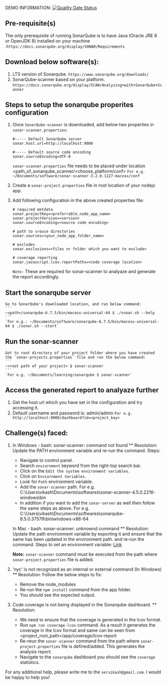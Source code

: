 DEMO INFORMATION: [![Quality Gate Status](https://sonarcloud.io/api/project_badges/measure?project=pburlacu-opus2_sonarqube_setup&metric=alert_status)](https://sonarcloud.io/summary/new_code?id=pburlacu-opus2_sonarqube_setup)
## Pre-requisite(s)

The only prerequisite of running SonarQube is to have Java (Oracle JRE 8 or OpenJDK 8) installed on your machine .`https://docs.sonarqube.org/display/SONAR/Requirements`


## Download below software(s):
1. LTS version of Sonarqube. 
   `https://www.sonarqube.org/downloads/`
2. SonarQube-scanner based on your platform. 
   `https://docs.sonarqube.org/display/SCAN/Analyzing+with+SonarQube+Scanner`

## Steps to setup the sonarqube properites configuration
1. Once `SonarQube-scanner` is downloaded, add below two properties in `sonar-scanner.properties`:
    ```
    #----- Default SonarQube server
    sonar.host.url=http://localhost:9000
    
    #----- Default source code encoding
    sonar.sourceEncoding=UTF-8
    ```
    `sonar-scanner.properties` file needs to be placed under location <path_of_sonarqube_scanner/<choose_platform/conf>
    `For e.g. ~/Documents/software/sonar-scanner-3.2.0.1227-macosx/conf`

2. Create a `sonar-project.properties` file in root location of your nodejs app.
3. Add following configuration in the above created properties file:
    ```
    # required metdata
    sonar.projectKey=<preferrable_node_app_name>
    sonar.projectVersion=<version>
    sonar.sourceEncoding=<source code encoding>

    # path to srouce directories
    sonar.sources=<your_node_app_folder_name>

    # excludes
    sonar.exclusions=<files or folder which you want to exclude>

    # coverage reporting
    sonar.javascript.lcov.reportPaths=<code coverage location>
    ```
    `Note:` These are required for sonar-scanner to analyaze and generate the report accordingly.

## Start the sonarqube server
    Go to SonarQube's downloaded location, and run below command:
    ```
    ~<path>/sonarqube-6.7.5/bin/macosx-universal-64 $ ./snoar.sh --help
    ```
    `For e.g.: ~/Documents/software/sonarqube-6.7.5/bin/macosx-universal-64 $ ./sonar.sh --start`

## Run the sonar-scanner
    Got to root directory of your project folder where you have created the `sonar-projects.properties` file and run the below command:
    ```
    ~<root path of your project> $ sonar-scanner
    ```
    `For e.g. ~/Documents/learning/sonarqube $ sonar-scanner`

## Access the generated report to analyaze further
1. Get the host url which you have set in the configuration and try accessing it.
2. Default username and password is: admin/admin
    `For e.g. http://localhost:9000/dashboard?id=<project_key>`

## Challenge(s) faced:
1. In Windows - bash: sonar-scanner: command not found
    ** Resolution: Update the PATH environment variable and re-run the command.
    Steps:
    - Navigate to control panel.
    - Search `enviornment` keyword from the right-top search bar.
    - Click on the `Edit the system environment variables`.
    - Click on `Enviornment Variables`.
    - Look for `Path` environment variable.
    - Add the `sonar-scanner` path. For e.g. C:\Users\vikash\Documents\softwares\sonar-scanner-4.5.0.2216-windows\bin
    - In addition if you want to add the `sonar-server` as well then follow the same steps as above. For e.g. C:\Users\vikash\Documents\softwares\sonarqube-8.5.0.37579\bin\windows-x86-64

    In Mac - bash: sonar-scanner: unknownd command
    ** Resolution: Update the path environment variable by exporting it and ensure that the same has been updated in the environment path. and re-run the command.
    Steps to set an environment variable: [Link](https://apple.stackexchange.com/questions/106778/how-do-i-set-environment-variables-on-os-x)

    **Note:** `sonar-scanner` command must be executed from the path where `sonar-project.properties` file is added.

2. 'nyc' is not recognized as an internal or external command (In Windows)
   ** Resolution: Follow the below steps to fix:
   - Remove the node_modules
   - Re-run the `npm install` command from the app folder.
   - You should see the expected output.

3. Code coverage is not being displayed in the Sonarqube dashboard.
   ** Resolution:
    - We need to ensure that the coverage is generated in the lcov format.
    - Run `npm run coverage-lcov` command. As a result it generates the coverage in the lcov format and same can be seen from <project_root_path>/app/coverage/lcov-report
    - Re-reun the `sonar-scanner` command from the path where `sonar-project.properties` file is defined/added. This generates the analysis report.
    - Navigate to the `sonarqube` dashboard you should see the `coverage` statistics.

For any additional help, please write me to the `servikash@gmail.com`. I would be happy to help you!
